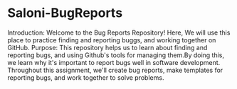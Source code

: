 # Saloni-BugReports
Introduction: Welcome to the Bug Reports Repository! Here, We will use this place to practice finding and reporting buggs, and working together on GitHub. Purpose: This repository helps us to learn about finding and reporting bugs, and using Github's tools for managing them.By doing this, we learn why it's important to report bugs well in software development. Throughout this assignment, we'll create bug reports, make templates for reporting bugs, and work together to solve problems.
